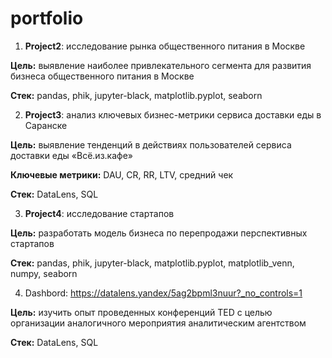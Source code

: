 # portfolio
1. **Project2**: исследование рынка общественного питания в Москве

**Цель:** выявление наиболее привлекательного сегмента для развития бизнеса общественного питания в Москве

**Стек:** pandas, phik, jupyter-black, matplotlib.pyplot, seaborn

2. **Project3**: анализ ключевых бизнес-метрики сервиса доставки еды в Саранске

**Цель:** выявление тенденций в действиях пользователей сервиса доставки еды «Всё.из.кафе»

**Ключевые метрики:** DAU, CR, RR, LTV, средний чек

**Стек:** DataLens, SQL

3. **Project4**: исследование стартапов

**Цель:** разработать модель бизнеса по перепродажи перспективных стартапов

**Стек:** pandas, phik, jupyter-black, matplotlib.pyplot, matplotlib_venn, numpy, seaborn

4. Dashbord: https://datalens.yandex/5ag2bpml3nuur?_no_controls=1
   
**Цель:** изучить опыт проведенных конференций TED с целью организации аналогичного мероприятия аналитическим агентством

**Стек:** DataLens, SQL
